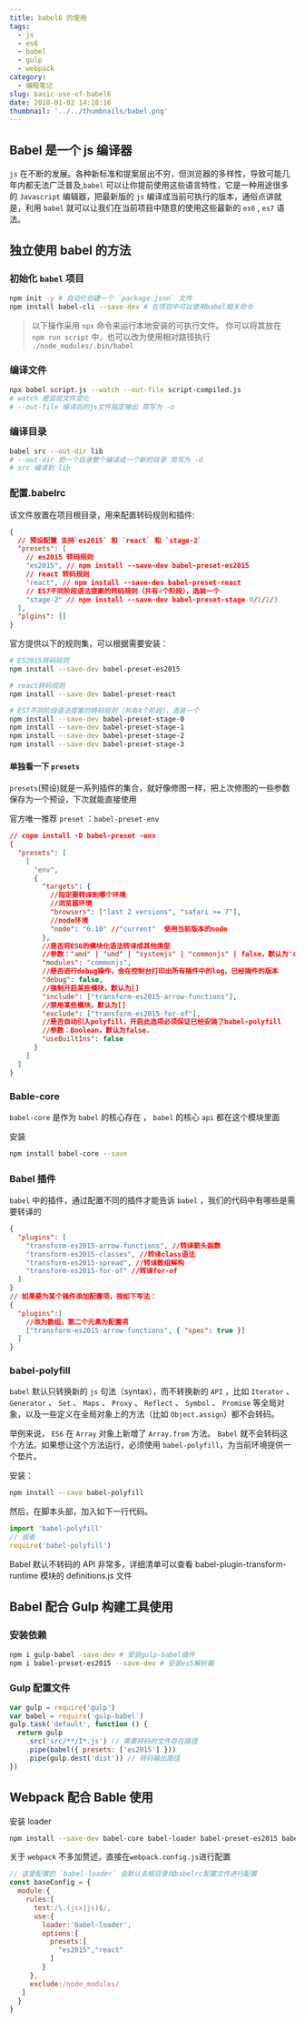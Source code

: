 ```yaml
---
title: babel6 的使用
tags:
  - js
  - es6
  - babel
  - gulp
  - webpack
category:
  - 编程笔记
slug: basic-use-of-babel6
date: 2018-01-02 14:18:16
thumbnail: '../../thumbnails/babel.png'
---
```


## Babel 是一个 js 编译器

`js` 在不断的发展。各种新标准和提案层出不穷，但浏览器的多样性，导致可能几年内都无法广泛普及,`babel` 可以让你提前使用这些语言特性，它是一种用途很多的 `Javascript` 编辑器，把最新版的 `js` 编译成当前可执行的版本，通俗点讲就是，利用 `babel` 就可以让我们在当前项目中随意的使用这些最新的 `es6` , `es7` 语法。

## 独立使用 babel 的方法

### 初始化 `babel` 项目

```bash
npm init -y # 自动化创建一个 `package.json` 文件
npm install babel-cli --save-dev # 在项目中可以使用babel相关命令
```

> 以下操作采用 `npx` 命令来运行本地安装的可执行文件。 你可以将其放在 `npm run script` 中，也可以改为使用相对路径执行 `./node_modules/.bin/babel`

### 编译文件

```bash
npx babel script.js --watch --out-file script-compiled.js
# watch 是监视文件变化
# --out-file 编译后的js文件指定输出 简写为 -o
```

### 编译目录

```bash
babel src --out-dir lib
# --out-dir 把一个目录整个编译成一个新的目录 简写为 -d
# src 编译到 lib
```

### 配置.babelrc

该文件放置在项目根目录，用来配置转码规则和插件:

```json
{
  // 预设配置 支持`es2015` 和 `react` 和 `stage-2`
  "presets": [
    // es2015 转码规则
    "es2015", // npm install --save-dev babel-preset-es2015
    // react 转码规则
    "react", // npm install --save-dev babel-preset-react
    // ES7不同阶段语法提案的转码规则（共有4个阶段），选装一个
    "stage-2" // npm install --save-dev babel-preset-stage-0/1/2/3
  ],
  "plgins": []
}
```

官方提供以下的规则集，可以根据需要安装：

```bash
# ES2015转码规则
npm install --save-dev babel-preset-es2015

# react转码规则
npm install --save-dev babel-preset-react

# ES7不同阶段语法提案的转码规则（共有4个阶段），选装一个
npm install --save-dev babel-preset-stage-0
npm install --save-dev babel-preset-stage-1
npm install --save-dev babel-preset-stage-2
npm install --save-dev babel-preset-stage-3
```

#### 单独看一下 `presets`

`presets`(预设)就是一系列插件的集合，就好像修图一样，把上次修图的一些参数保存为一个预设，下次就能直接使用

官方唯一推荐 `preset` ：`babel-preset-env`

```json
// cnpm install -D babel-preset -env
{
  "presets": [
    [
      "env",
      {
        "targets": {
          //指定要转译到哪个环境
          //浏览器环境
          "browsers": ["last 2 versions", "safari >= 7"],
          //node环境
          "node": "6.10" //"current"  使用当前版本的node
        },
        //是否将ES6的模块化语法转译成其他类型
        //参数："amd" | "umd" | "systemjs" | "commonjs" | false，默认为'commonjs'
        "modules": "commonjs",
        //是否进行debug操作，会在控制台打印出所有插件中的log，已经插件的版本
        "debug": false,
        //强制开启某些模块，默认为[]
        "include": ["transform-es2015-arrow-functions"],
        //禁用某些模块，默认为[]
        "exclude": ["transform-es2015-for-of"],
        //是否自动引入polyfill，开启此选项必须保证已经安装了babel-polyfill
        //参数：Boolean，默认为false.
        "useBuiltIns": false
      }
    ]
  ]
}
```

### Bable-core

`babel-core` 是作为 `babel` 的核心存在 ， `babel` 的核心 `api` 都在这个模块里面

安装

```bash
npm install babel-core --save
```

### Babel 插件

`babel` 中的插件，通过配置不同的插件才能告诉 `babel` ，我们的代码中有哪些是需要转译的

```json
{
  "plugins": [
    "transform-es2015-arrow-functions", //转译箭头函数
    "transform-es2015-classes", //转译class语法
    "transform-es2015-spread", //转译数组解构
    "transform-es2015-for-of" //转译for-of
  ]
}
// 如果要为某个插件添加配置项，按如下写法：
{
  "plugins":[
    //改为数组，第二个元素为配置项
    ["transform-es2015-arrow-functions", { "spec": true }]
  ]
}
```

### babel-polyfill

`babel` 默认只转换新的 `js` 句法（syntax），而不转换新的 `API` ，比如 `Iterator` 、 `Generator` 、 `Set` 、 `Maps` 、 `Proxy` 、 `Reflect` 、 `Symbol` 、 `Promise` 等全局对象，以及一些定义在全局对象上的方法（比如 `Object.assign`）都不会转码。

举例来说， `ES6` 在 `Array` 对象上新增了 `Array.from` 方法。 `Babel` 就不会转码这个方法。如果想让这个方法运行，必须使用 `babel-polyfill`，为当前环境提供一个垫片。

安装：

```bash
npm install --save babel-polyfill
```

然后，在脚本头部，加入如下一行代码。

```js
import 'babel-polyfill'
// 或者
require('babel-polyfill')
```

Babel 默认不转码的 API 非常多，详细清单可以查看 babel-plugin-transform-runtime 模块的 definitions.js 文件

## Babel 配合 Gulp 构建工具使用

### 安装依赖

```bash
npm i gulp-babel -save-dev # 安装gulp-babel插件
npm i babel-preset-es2015 --save-dev # 安装es5解析器
```

### Gulp 配置文件

```js
var gulp = require('gulp')
var babel = require('gulp-babel')
gulp.task('default', function () {
  return gulp
    .src('src/**/I*.js') // 需要转码的文件存在路径
    .pipe(babel({ presets: ['es2015'] }))
    .pipe(gulp.dest('dist')) // 转码输出路径
})
```

## Webpack 配合 Bable 使用

安装 loader

```bash
npm install --save-dev babel-core babel-loader babel-preset-es2015 babel-preset-react
```

关于 `webpack` 不多加赘述，直接在`webpack.config.js`进行配置

```js
// 这里配置的 `babel-loader` 会默认去根目录找babelrc配置文件进行配置
const baseConfig = {
  module:{
    rules:[
      test:/\.(jsx|js)$/,
      use:{
        loader:'babel-loader',
        options:{
          presets:[
            "es2015","react"
          ]
        }
     },
     exclude:/node_modules/
   ]
  }
}
```
